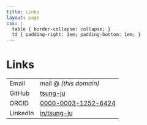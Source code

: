 ```yaml
---
title: Links
layout: page
css: |
  table { border-collapse: collapse; }
  td { padding-right: 1em; padding-bottom: 1em; }
---
```


# Links

|||
|-|-|
| Email    | mail @ _(this domain)_ |
| GitHub   | [tsung-ju](https://github.com/tsung-ju) |
| ORCID    | [0000-0003-1252-6424](https://orcid.org/0000-0003-1252-6424) |
| LinkedIn | [in/tsung-ju](https://www.linkedin.com/in/tsung-ju/) |

